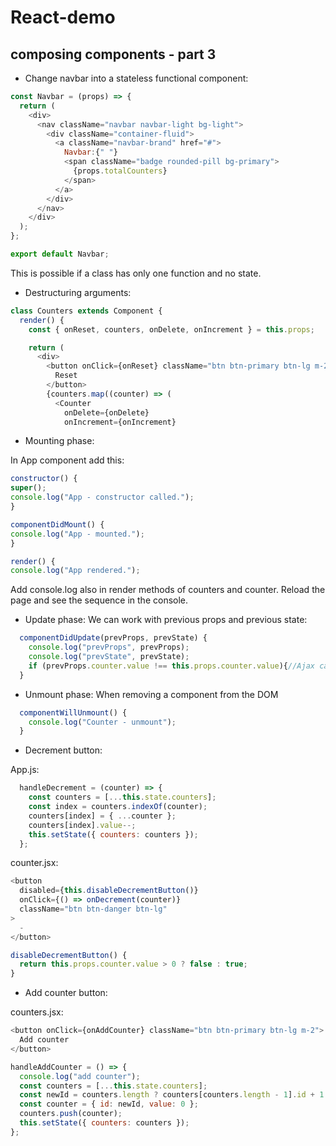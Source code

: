 # React-demo

## composing components - part 3

- Change navbar into a stateless functional component:
```javascript
const Navbar = (props) => {
  return (
    <div>
      <nav className="navbar navbar-light bg-light">
        <div className="container-fluid">
          <a className="navbar-brand" href="#">
            Navbar:{" "}
            <span className="badge rounded-pill bg-primary">
              {props.totalCounters}
            </span>
          </a>
        </div>
      </nav>
    </div>
  );
};

export default Navbar;
```
This is possible if a class has only one function and no state.


- Destructuring arguments:
```javascript
class Counters extends Component {
  render() {
    const { onReset, counters, onDelete, onIncrement } = this.props;

    return (
      <div>
        <button onClick={onReset} className="btn btn-primary btn-lg m-2">
          Reset
        </button>
        {counters.map((counter) => (
          <Counter
            onDelete={onDelete}
            onIncrement={onIncrement}
```

- Mounting phase:

In App component add this:
```javascript
constructor() {
super();
console.log("App - constructor called.");
}

componentDidMount() {
console.log("App - mounted.");
}

render() {
console.log("App rendered.");
```
Add console.log also in render methods of counters and counter. Reload the page and see the sequence in the console.


- Update phase: We can work with previous props and previous state:
```javascript
  componentDidUpdate(prevProps, prevState) {
    console.log("prevProps", prevProps);
    console.log("prevState", prevState);
    if (prevProps.counter.value !== this.props.counter.value){//Ajax call and get data from the server}
  }
```

- Unmount phase: When removing a component from the DOM
```javascript
  componentWillUnmount() {
    console.log("Counter - unmount");
  }
```

- Decrement button:

App.js:
```javascript
  handleDecrement = (counter) => {
    const counters = [...this.state.counters];
    const index = counters.indexOf(counter);
    counters[index] = { ...counter };
    counters[index].value--;
    this.setState({ counters: counters });
  };
```

counter.jsx:
```javascript
<button
  disabled={this.disableDecrementButton()}
  onClick={() => onDecrement(counter)}
  className="btn btn-danger btn-lg"
>
  -
</button>

disableDecrementButton() {
  return this.props.counter.value > 0 ? false : true;
}
```

- Add counter button:

counters.jsx:
```javascript
<button onClick={onAddCounter} className="btn btn-primary btn-lg m-2">
  Add counter
</button>
```

```javascript
handleAddCounter = () => {
  console.log("add counter");
  const counters = [...this.state.counters];
  const newId = counters.length ? counters[counters.length - 1].id + 1 : 1;
  const counter = { id: newId, value: 0 };
  counters.push(counter);
  this.setState({ counters: counters });
};
```